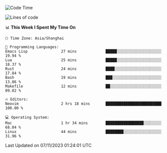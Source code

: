 <!--START_SECTION:waka-->
![Code Time](http://img.shields.io/badge/Code%20Time-1%2C644%20hrs%2059%20mins-blue)

![Lines of code](https://img.shields.io/badge/From%20Hello%20World%20I%27ve%20Written-288.4%20thousand%20lines%20of%20code-blue)

📊 **This Week I Spent My Time On** 

```text
🕑︎ Time Zone: Asia/Shanghai

💬 Programming Languages: 
Emacs Lisp               27 mins             █████░░░░░░░░░░░░░░░░░░░░   19.94 % 
Lua                      25 mins             █████░░░░░░░░░░░░░░░░░░░░   18.37 % 
Rust                     24 mins             ████░░░░░░░░░░░░░░░░░░░░░   17.84 % 
Bash                     19 mins             ███░░░░░░░░░░░░░░░░░░░░░░   13.86 % 
Makefile                 12 mins             ██░░░░░░░░░░░░░░░░░░░░░░░   09.02 % 

🔥 Editors: 
Neovim                   2 hrs 18 mins       █████████████████████████   100.00 % 

💻 Operating System: 
Mac                      1 hr 34 mins        █████████████████░░░░░░░░   68.04 % 
Linux                    44 mins             ████████░░░░░░░░░░░░░░░░░   31.96 % 
```


 Last Updated on 07/11/2023 01:24:01 UTC
<!--END_SECTION:waka-->
